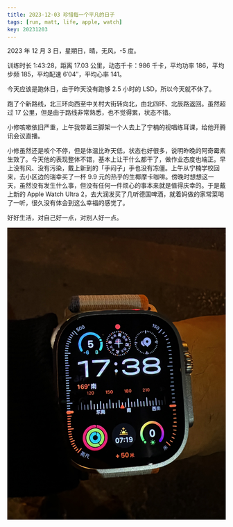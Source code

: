 ```yaml
---
title: 2023-12-03 珍惜每一个平凡的日子
tags: [run, matt, life, apple, watch]
key: 20231203
---
```


2023 年 12 月 3 日，星期日，晴，无风，-5 度。

训练时长 1:43:28，距离 17.03 公里，动态千卡：986 千卡，平均功率 186，平均步频 185，平均配速 6&prime;04&prime;&prime;，平均心率 141。

今天应该是跑休日，由于昨天没有跑够 2.5 小时的 LSD，所以今天就不休了。

<!--more-->

跑了个新路线，北三环向西至中关村大街转向北，由北四环、北辰路返回。虽然超过 17 公里，但是由于路线非常熟悉，也不觉得累，状态不错。

小修咳嗽依旧严重，上午我带着三脚架一个人去上了宁楠的视唱练耳课，给他开腾讯会议直播。

小修虽然还是咳个不停，但是体温比昨天低，状态也好很多，说明昨晚的阿奇霉素生效了。今天他的表现整体不错，基本上让干什么都干了，做作业态度也端正。早上没有风、没有污染，戴上新到的「手闷子」手也没有冻僵。上午从宁楠学校回来，去小区边的瑞幸买了一杯 9.9 元的热乎的生椰摩卡咖啡。傍晚时想想这一天，虽然没有发生什么事，但没有任何一件烦心的事本来就是值得庆幸的。于是戴上新的 Apple Watch Ultra 2，去大润发买了几听德国啤酒，就着妈做的家常菜喝了一听，很久没有体会到这么幸福的感觉了。

好好生活，对自己好一点，对别人好一点。

![my new Apple Watch Ultra 2](/assets/images/blog/2023-12-03-my-new-Apple-Watch-Ultra-2.jpeg)

<div class="strava-embed-placeholder" data-embed-type="activity" data-embed-id="10318836138"></div><script src="https://strava-embeds.com/embed.js"></script>
